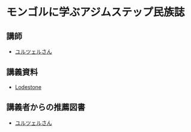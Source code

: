 # モンゴルに学ぶアジムステップ民族誌
## 講師
- [ユルツェルさん](https://twitter.com/tolui_ff14)

## 講義資料
- [Lodestone](https://jp.finalfantasyxiv.com/lodestone/character/19002864/blog/3992797/)

## 講義者からの推薦図書
- [ユルツェルさん](../booklist/12.html)